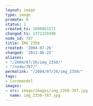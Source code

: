 ```yaml
---
layout: image
type: image
promote: 0
status: 1
created_ts: 1090861572
changed_ts: 1372159398
node_id: 787
title: IMG_2350
created: '2004-07-26'
changed: '2013-06-25'
aliases:
- "/2004/07/26/img_2350/"
- "/node/787/"
permalink: "/2004/07/26/img_2350/"
tags:
- Coromandel
images:
- src: image/images/img_2350-787.jpg
  name: img_2350-787.jpg
---
```



